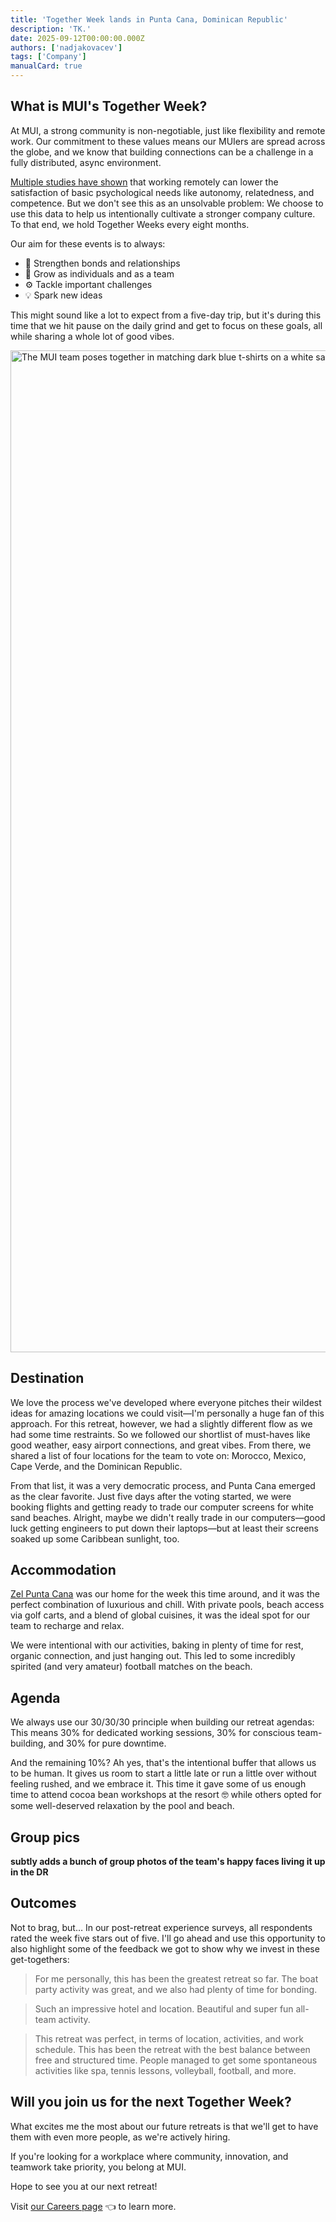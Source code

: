 ```yaml
---
title: 'Together Week lands in Punta Cana, Dominican Republic'
description: 'TK.'
date: 2025-09-12T00:00:00.000Z
authors: ['nadjakovacev']
tags: ['Company']
manualCard: true
---
```


## What is MUI's Together Week?

At MUI, a strong community is non-negotiable, just like flexibility and remote work. 
Our commitment to these values means our MUIers are spread across the globe, and we know that building connections can be a challenge in a fully distributed, async environment.

[Multiple studies have shown](https://www.researchgate.net/publication/387604757_Providing_support_for_employee_autonomy_relatedness_and_competence_in_a_remote_work_environment) that working remotely can lower the satisfaction of basic psychological needs like autonomy, relatedness, and competence.
But we don't see this as an unsolvable problem: We choose to use this data to help us intentionally cultivate a stronger company culture. To that end, we hold Together Weeks every eight months.

Our aim for these events is to always:

- 🤝 Strengthen bonds and relationships
- 🌱 Grow as individuals and as a team
- ⚙️ Tackle important challenges
- 💡 Spark new ideas

This might sound like a lot to expect from a five-day trip, but it's during this time that we hit pause on the daily grind and get to focus on these goals, all while sharing a whole lot of good vibes.

<img alt="The MUI team poses together in matching dark blue t-shirts on a white sand beach with the ocean in the background." src="/static/blog/2024-punta-cana-retreat/dr-mui-team.jpg" width="2405" height="1603" loading="lazy"  />

## Destination

We love the process we've developed where everyone pitches their wildest ideas for amazing locations we could visit—I'm personally a huge fan of this approach.
For this retreat, however, we had a slightly different flow as we had some time restraints.
So we followed our shortlist of must-haves like good weather, easy airport connections, and great vibes.
From there, we shared a list of four locations for the team to vote on: Morocco, Mexico, Cape Verde, and the Dominican Republic.

From that list, it was a very democratic process, and Punta Cana emerged as the clear favorite.
Just five days after the voting started, we were booking flights and getting ready to trade our computer screens for white sand beaches.
Alright, maybe we didn't really trade in our computers—good luck getting engineers to put down their laptops—but at least their screens soaked up some Caribbean sunlight, too.

## Accommodation

[Zel Punta Cana](https://www.melia.com/en/hotels/dominican-republic/punta-cana/zel-punta-cana) was our home for the week this time around, and it was the perfect combination of luxurious and chill.
With private pools, beach access via golf carts, and a blend of global cuisines, it was the ideal spot for our team to recharge and relax.

We were intentional with our activities, baking in plenty of time for rest, organic connection, and just hanging out.
This led to some incredibly spirited (and very amateur) football matches on the beach.

## Agenda

We always use our 30/30/30 principle when building our retreat agendas:
This means 30% for dedicated working sessions, 30% for conscious team-building, and 30% for pure downtime.

And the remaining 10%?
Ah yes, that's the intentional buffer that allows us to be human.
It gives us room to start a little late or run a little over without feeling rushed, and we embrace it.
This time it gave some of us enough time to attend cocoa bean workshops at the resort 🤓 while others opted for some well-deserved relaxation by the pool and beach.

## Group pics

**subtly adds a bunch of group photos of the team's happy faces living it up in the DR**

## Outcomes

Not to brag, but… In our post-retreat experience surveys, all respondents rated the week five stars out of five.
I'll go ahead and use this opportunity to also highlight some of the feedback we got to show why we invest in these get-togethers:

> For me personally, this has been the greatest retreat so far. The boat party activity was great, and we also had plenty of time for bonding.

> Such an impressive hotel and location. Beautiful and super fun all-team activity.

> This retreat was perfect, in terms of location, activities, and work schedule. This has been the retreat with the best balance between free and structured time. People managed to get some spontaneous activities like spa, tennis lessons, volleyball, football, and more.

## Will you join us for the next Together Week?

What excites me the most about our future retreats is that we'll get to have them with even more people, as we're actively hiring.

If you're looking for a workplace where community, innovation, and teamwork take priority, you belong at MUI.

Hope to see you at our next retreat!

Visit [our Careers page](https://mui.com/careers/) 👈 to learn more.
